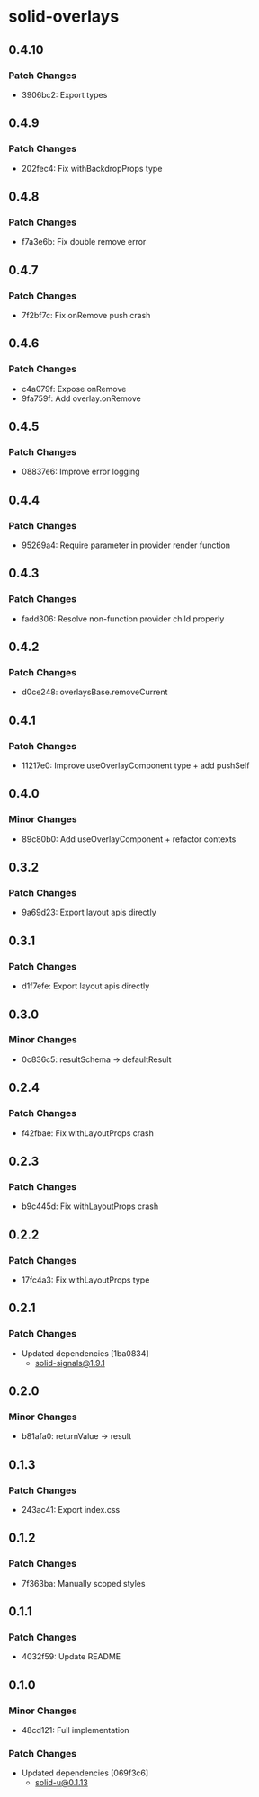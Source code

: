 # solid-overlays

## 0.4.10

### Patch Changes

- 3906bc2: Export types

## 0.4.9

### Patch Changes

- 202fec4: Fix withBackdropProps type

## 0.4.8

### Patch Changes

- f7a3e6b: Fix double remove error

## 0.4.7

### Patch Changes

- 7f2bf7c: Fix onRemove push crash

## 0.4.6

### Patch Changes

- c4a079f: Expose onRemove
- 9fa759f: Add overlay.onRemove

## 0.4.5

### Patch Changes

- 08837e6: Improve error logging

## 0.4.4

### Patch Changes

- 95269a4: Require parameter in provider render function

## 0.4.3

### Patch Changes

- fadd306: Resolve non-function provider child properly

## 0.4.2

### Patch Changes

- d0ce248: overlaysBase.removeCurrent

## 0.4.1

### Patch Changes

- 11217e0: Improve useOverlayComponent type + add pushSelf

## 0.4.0

### Minor Changes

- 89c80b0: Add useOverlayComponent + refactor contexts

## 0.3.2

### Patch Changes

- 9a69d23: Export layout apis directly

## 0.3.1

### Patch Changes

- d1f7efe: Export layout apis directly

## 0.3.0

### Minor Changes

- 0c836c5: resultSchema -> defaultResult

## 0.2.4

### Patch Changes

- f42fbae: Fix withLayoutProps crash

## 0.2.3

### Patch Changes

- b9c445d: Fix withLayoutProps crash

## 0.2.2

### Patch Changes

- 17fc4a3: Fix withLayoutProps type

## 0.2.1

### Patch Changes

- Updated dependencies [1ba0834]
  - solid-signals@1.9.1

## 0.2.0

### Minor Changes

- b81afa0: returnValue -> result

## 0.1.3

### Patch Changes

- 243ac41: Export index.css

## 0.1.2

### Patch Changes

- 7f363ba: Manually scoped styles

## 0.1.1

### Patch Changes

- 4032f59: Update README

## 0.1.0

### Minor Changes

- 48cd121: Full implementation

### Patch Changes

- Updated dependencies [069f3c6]
  - solid-u@0.1.13
